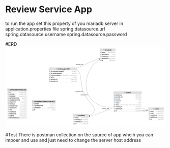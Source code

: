 # Review Service App
to run the app set this property of you mariadb server in application.properties file 
spring.datasource.url
spring.datasource.username
spring.datasource.password

#ERD
![ERD Diagram](images/erd.png)

#Test
There is postman collection on the spurce of app whcih you can impoer and use and just need to change the server host address
